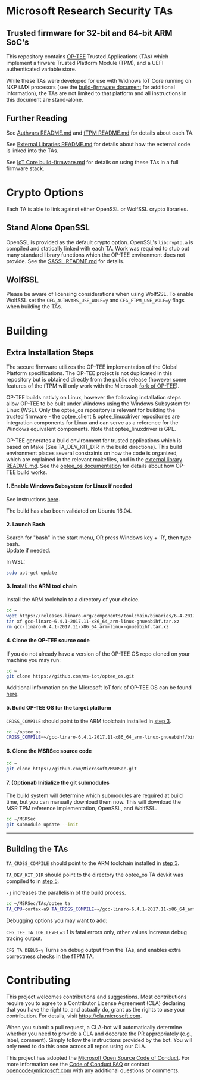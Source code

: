 Microsoft Research Security TAs
===========
## Trusted firmware for 32-bit and 64-bit ARM SoC's

This repository contains [OP-TEE](https://github.com/OP-TEE/optee_os) Trusted Applications (TAs) which implement a firware Trusted Platform Module (TPM), and a UEFI authenticated variable store.

While these TAs were developed for use with Widnows IoT Core running on NXP i.MX procesors (see the [build-firmware document](https://github.com/ms-iot/imx-iotcore/blob/public_preview/Documentation/build-firmware.md) for additional information), the TAs are not limited to that platform and all instructions in this document are stand-alone.

## Further Reading

See [Authvars README.md](TAs/optee_ta/AuthVars/README.md) and [fTPM README.md](TAs/optee_ta/fTPM/README.md) for details about each TA.

See [External Libraries README.md](external/README.md) for details about how the external code is linked into the TAs.

See [IoT Core build-firmware.md](https://github.com/ms-iot/imx-iotcore/blob/public_preview/Documentation/build-firmware.md) for details on using these TAs in a full firmware stack.

# Crypto Options

Each TA is able to link against either OpenSSL or WolfSSL crypto libraries. 

## Stand Alone OpenSSL

OpenSSL is provided as the default crypto option. OpenSSL's `libcrypto.a` is compiled and statically linked with each TA. Work was required to stub out many standard library functions which the OP-TEE environment does not provide. See the [SASSL README.md](external/ossl/README.md) for details.

## WolfSSL

Please be aware of licensing considerations when using WolfSSL. To enable WolfSSL set the `CFG_AUTHVARS_USE_WOLF=y` and `CFG_FTPM_USE_WOLF=y` flags when building the TAs.

# Building

## Extra Installation Steps

The secure firmware utilizes the OP-TEE implementation of the Global Platform specifications. The OP-TEE project is
not duplicated in this repository but is obtained directly from the public release (however some features of the fTPM will only work with the Microsoft [fork of OP-TEE](https://github.com/ms-iot/optee_os)).

OP-TEE builds nativly on Linux, however the following installation steps allow OP-TEE to be built under Windows using the Windows Subsystem for Linux (WSL). Only the optee_os repository is relevant for building the trusted firmware - the optee_client & optee_linuxdriver repositories are integration components for Linux and can serve as a reference for the Windows equivalent components. Note that optee_linuxdriver is GPL.

OP-TEE generates a build environment for trusted applications which is based on Make (See TA_DEV_KIT_DIR in the build directions).
This build environment places several constraints on how the code is organized, which are explained in the relevant makefiles, and in the [external library README.md](external/README.md). See the [optee_os documentation](https://optee.readthedocs.io/building/index.html) for details about how OP-TEE build works.

#### 1. Enable Windows Subsystem for Linux if needed
See instructions [here](https://docs.microsoft.com/en-us/windows/wsl/install-win10).

The build has also been validated on Ubuntu 16.04.

#### 2. Launch Bash
Search for "bash" in the start menu, OR press Windows key + 'R', then type bash.  
Update if needed.

In WSL:
```sh
sudo apt-get update
```

#### 3. Install the ARM tool chain
Install the ARM toolchain to a directory of your choice.
```sh
cd ~
wget https://releases.linaro.org/components/toolchain/binaries/6.4-2017.11/arm-linux-gnueabihf/gcc-linaro-6.4.1-2017.11-x86_64_arm-linux-gnueabihf.tar.xz
tar xf gcc-linaro-6.4.1-2017.11-x86_64_arm-linux-gnueabihf.tar.xz
rm gcc-linaro-6.4.1-2017.11-x86_64_arm-linux-gnueabihf.tar.xz
```

#### 4. Clone the OP-TEE source code
If you do not already have a version of the OP-TEE OS repo cloned on your machine you may run:
```sh
cd ~
git clone https://github.com/ms-iot/optee_os.git
```
Additional information on the Microsoft IoT fork of OP-TEE OS can be found [here](https://github.com/ms-iot/optee_os).

#### 5. Build OP-TEE OS for the target platform

`CROSS_COMPILE` should point to the ARM toolchain installed in [step 3](#3-install-the-arm-tool-chain).

```sh
cd ~/optee_os
CROSS_COMPILE=~/gcc-linaro-6.4.1-2017.11-x86_64_arm-linux-gnueabihf/bin/arm-linux-gnueabihf- make PLATFORM=imx-mx6qhmbedge CFG_TEE_CORE_LOG_LEVEL=4 CFG_REE_FS=n CFG_RPMB_FS=y CFG_RPMB_TESTKEY=y CFG_RPMB_WRITE_KEY=y -j20
```

#### 6. Clone the MSRSec source code
```sh
cd ~
git clone https://github.com/Microsoft/MSRSec.git
```

#### 7. (Optional) Initialize the git submodules
The build system will determine which submodules are required at build time, but you can manually download them now. This will download the MSR TPM reference implementation, OpenSSL, and WolfSSL.
```sh
cd ~/MSRSec
git submodule update --init
```

---

## Building the TAs

`TA_CROSS_COMPILE` should point to the ARM toolchain installed in [step 3](#3-install-the-arm-tool-chain).

`TA_DEV_KIT_DIR` should point to the directory the optee_os TA devkit was compiled to in [step 5](#5-build-op-tee-os-for-the-target-platform).

`-j` increases the parallelism of the build process.

```sh
cd ~/MSRSec/TAs/optee_ta
TA_CPU=cortex-a9 TA_CROSS_COMPILE=~/gcc-linaro-6.4.1-2017.11-x86_64_arm-linux-gnueabihf/bin/arm-linux-gnueabihf- TA_DEV_KIT_DIR=~/optee_os/out/arm-plat-imx/export-ta_arm32 CFG_TEE_TA_LOG_LEVEL=2 make -j20
```
Debugging options you may want to add:

`CFG_TEE_TA_LOG_LEVEL=3` 1 is fatal errors only, other values increase debug tracing output.

`CFG_TA_DEBUG=y` Turns on debug output from the TAs, and enables extra correctness checks in the fTPM TA.

# Contributing

This project welcomes contributions and suggestions.  Most contributions require you to agree to a
Contributor License Agreement (CLA) declaring that you have the right to, and actually do, grant us
the rights to use your contribution. For details, visit https://cla.microsoft.com.

When you submit a pull request, a CLA-bot will automatically determine whether you need to provide
a CLA and decorate the PR appropriately (e.g., label, comment). Simply follow the instructions
provided by the bot. You will only need to do this once across all repos using our CLA.

This project has adopted the [Microsoft Open Source Code of Conduct](https://opensource.microsoft.com/codeofconduct/).
For more information see the [Code of Conduct FAQ](https://opensource.microsoft.com/codeofconduct/faq/) or
contact [opencode@microsoft.com](mailto:opencode@microsoft.com) with any additional questions or comments.
